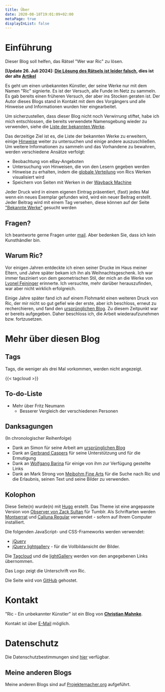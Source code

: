 ```yaml
---
title: Über
date: 2020-08-18T19:01:09+02:00
metaPage: true
displayInList: false
---
```

# Einführung

Dieser Blog soll helfen, das Rätsel "Wer war Ric" zu lösen.

**[Update 26. Juli 2024]: [Die Lösung des Rätsels ist leider falsch](/de/post/mystery-again), dies ist der alte [Artikel](/de/post/mystery-solved)**

Es geht um einen unbekannten Künstler, der seine Werke nur mit dem Namen "Ric" signierte. Es ist der Versuch, alle Funde im Netz zu sammeln. Es gab bereits einen früheren Versuch, der aber ins Stocken geraten ist. Der Autor dieses Blogs stand in Kontakt mit dem des Vorgängers und alle Hinweise und Informationen wurden hier eingearbeitet.

Um sicherzustellen, dass dieser Blog nicht noch Verwirrung stiftet, habe ich mich entschlossen, die bereits verwendete Namensgebung wieder zu verwenden, siehe die [Liste der bekannten Werke](/de/works).

Das derzeitige Ziel ist es, die Liste der bekannten Werke zu erweitern, einige [Hinweise](/de/hints) weiter zu untersuchen und einige andere auszuschließen. Um weitere Informationen zu sammeln und das Vorhandene zu bewahren, werden verschiedene Ansätze verfolgt:

* Beobachtung von eBay-Angeboten
* Untersuchung von Hinweisen, die von den Lesern gegeben werden
* Hinweise zu erhalten, indem die [globale Verteilung](/de/map) von Rics Werken visualisiert wird
* Speichern von Seiten mit Werken in der [Wayback Machine](https://archive.org/web/)

Jeder Druck wird in einem eigenen Eintrag präsentiert, (fast) jedes Mal wenn ein neues Exemplar gefunden wird, wird ein neuer Beitrag erstellt. Jeder Beitrag wird mit einem Tag versehen, diese können auf der Seite ["Bekannte Werke"](/de/works) gesucht werden

## Fragen?

Ich beantworte gerne Fragen unter [mail](mailto:ric-unknownartist@projektemacher.org). Aber bedenken Sie, dass ich kein  Kunsthändler bin.

## Warum Ric?

Vor einigen Jahren entdeckte ich einen seiner Drucke im Haus meiner Eltern, und Jahre später bekam ich ihn als Weihnachtsgeschenk. Ich war immer fasziniert von dem geometrischen Stil, der mich an die Werke von [Lyonel Feininger](https://de.wikipedia.org/wiki/Lyonel_Feininger) erinnerte. Ich versuchte, mehr darüber herauszufinden, war aber nicht wirklich erfolgreich.

Einige Jahre später fand ich auf einem Flohmarkt einen weiteren Druck von Ric, der mir nicht so gut gefiel wie der erste, aber ich beschloss, erneut zu recherchieren, und fand den [ursprünglichen Blog](http://ric-unknownartist.blogspot.com/). Zu diesem Zeitpunkt war er bereits aufgegeben. Daher beschloss ich, die Arbeit wiederaufzunehmen bzw. fortzusetzen.

# Mehr über diesen Blog

## Tags

Tags, die weniger als drei Mal vorkommen, werden nicht angezeigt.

{{< tagcloud >}}

## To-do-Liste

* Mehr über Fritz Neumann
  * Besserer Vergleich der verschiedenen Personen  

## Danksagungen

(In chronologischer Reihenfolge)

* Dank an Simon für seine Arbeit am [ursprünglichen Blog](http://ric-unknownartist.blogspot.com)
* Dank an [Gerbrand Caspers](https://gerrie-thefriendlyghost.blogspot.com/) für seine Unterstützung und für die Ermutigung
* Dank an [Wolfgang Barina](http://www.wolfgang-barina.de/) für einige von ihm zur Verfügung gestellte Links
* Dank an Mark Strong von [Meibohm Fine Arts](http://meibohmfinearts.com/) für die Suche nach Ric und die Erlaubnis, seinen Text und seine Bilder zu verwenden.

## Kolophon

Diese Seite(n) wurde(n) mit [Hugo](https://gohugo.io/) erstellt. Das Theme ist eine angepasste Version von [Observer von Zack Sultan](http://zacksultan.com) für Tumblr. Als Schriftarten werden [Montserrat](github.com/JulietaUla/Montserrat) und [Calluna Regular](https://www.exljbris.com/calluna.html) verwendet - sofern auf Ihrem Computer installiert.

Die folgenden JavaScript- und CSS-Frameworks werden verwendet:
* [jQuery](https://jquery.com/)
* [jQuery lightgallery](https://sachinchoolur.github.io/lightGallery/) - für die Vollbildansicht der Bilder.

Die [Tagcloud](http://www.johann-oberdorfer.eu/blog/2020/02/23/20-02-23_tag_cloud_for_hugo/) und die [lightGallery](https://sachinchoolur.github.io/lightGallery/) werden von den angegebenen Links übernommen.

Das Logo zeigt die Unterschrift von Ric.

Die Seite wird von [GitHub](https://github.com/) gehostet.

# Kontakt

"Ric - Ein unbekannter Künstler" ist ein Blog von **[Christian Mahnke](https://christianmahnke.de/)**.

Kontakt ist über [E-Mail](mailto:ric-unknownartist@projektemacher.org) möglich.

# Datenschutz

Die Datenschutzbestimmungen sind [hier](/de/privacy) verfügbar.

## Meine anderen Blogs

Meine anderen Blogs sind auf [Projektemacher.org](https://projektemacher.org/blogs/) aufgeführt.
